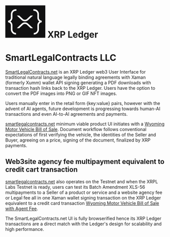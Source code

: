 # ![XRPLfavicon.png](/XRPLfavicon.png) XRP Ledger

# SmartLegalContracts LLC 

[SmartLegalContracts.net](https://smartlegalcontracts.net) is an XRP Ledger web3 User Interface for traditional natural language legally binding agreements with Xaman (formerly Xumm) wallet API signing generating a PDF downloads with transaction hash links back to the XRP Ledger. Users have the option to convert the PDF images into PNG or GIF NFT images.

Users manually enter in the retail form {key:value} pairs, however with the advent of AI agents, future development is progressing towards human-AI transactions and even AI-to-AI agreements and payments.

[smartlegalcontracts.net](https://smartlegalcontracts.net) minimum viable product UI initiates with a [Wyoming Motor Vehicle Bill of Sale](/WyomingBillofsale.html). Document workflow follows conventional expectations of first verifying the vehicle, the identities of the Seller and Buyer, agreeing on a price, signing of the document, finalized by XRP payments.

## Web3site agency fee multipayment equivalent to credit cart transaction

[smartlegalcontracts.net](https://smartlegalcontracts.net) also operates on the Testnet and when the XRPL Labs Testnet is ready, users can test its Batch Amendment XLS-56 multipayments to a Seller of a product or service and a website agency fee or Legal fee all in one Xaman wallet signing transaction on the XRP Ledger equivalent to a credit card transaction [Wyoming Motor Vehicle Bill of Sale with Agent Fee](/WyomingBillofSaleAgent.html).

The SmartLegalContracts.net UI is fully browserified hence its XRP Ledger transactions are a direct match with the Ledger's design for scalability and high performance.
